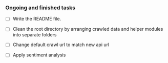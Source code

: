 ### Ongoing and finished tasks

- [ ] Write the README file.
- [ ] Clean the root directory by arranging crawled data and helper modules into separate folders
- [ ] Change default crawl url to match new api url
- [ ] Apply sentiment analysis

